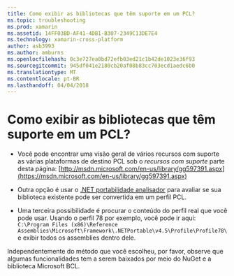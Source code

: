 ```yaml
---
title: Como exibir as bibliotecas que têm suporte em um PCL?
ms.topic: troubleshooting
ms.prod: xamarin
ms.assetid: 14FF03BD-AF41-4DB1-B307-2349C13DE7E4
ms.technology: xamarin-cross-platform
author: asb3993
ms.author: amburns
ms.openlocfilehash: 0c3e727ea0bd72efb03ed21c1b42de1023e36f93
ms.sourcegitcommit: 945df041e2180cb20af08b83cc703ecd1aedc6b0
ms.translationtype: MT
ms.contentlocale: pt-BR
ms.lasthandoff: 04/04/2018
---
```

# <a name="how-can-i-view-what-libraries-are-supported-in-a-pcl"></a>Como exibir as bibliotecas que têm suporte em um PCL?

- Você pode encontrar uma visão geral de vários recursos com suporte as várias plataformas de destino PCL sob o *recursos com suporte* parte desta página: [http://msdn.microsoft.com/en-us/library/gg597391.aspx](https://msdn.microsoft.com/en-us/library/gg597391.aspx)

- Outra opção é usar o [.NET portabilidade analisador](https://visualstudiogallery.msdn.microsoft.com/1177943e-cfb7-4822-a8a6-e56c7905292b) para avaliar se sua biblioteca existente pode ser convertida em um perfil PCL.

- Uma terceira possibilidade é procurar o conteúdo do perfil real que você pode usar. Usando o perfil 78 por exemplo, você pode ir aqui: `C:\Program Files (x86)\Reference Assemblies\Microsoft\Framework\.NETPortable\v4.5\Profile\Profile78\` e exibir todos os assemblies dentro dele.

Independentemente do método que você escolheu, por favor, observe que algumas funcionalidades tem a serem baixados por meio do NuGet e a biblioteca Microsoft BCL.
